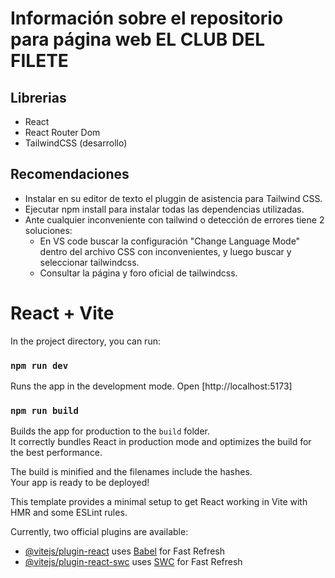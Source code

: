 # Información sobre el repositorio para página web EL CLUB DEL FILETE

## Librerias

- React
- React Router Dom
- TailwindCSS (desarrollo)

## Recomendaciones

- Instalar en su editor de texto el pluggin de asistencia para Tailwind CSS.
- Ejecutar npm install para instalar todas las dependencias utilizadas.
- Ante cualquier inconveniente con tailwind o detección de errores tiene 2 soluciones:
  - En VS code buscar la configuración "Change Language Mode" dentro del archivo CSS con inconvenientes, y luego buscar y seleccionar tailwindcss.
  - Consultar la página y foro oficial de tailwindcss.

# React + Vite

In the project directory, you can run:

### `npm run dev`

Runs the app in the development mode. Open [http://localhost:5173]

### `npm run build`

Builds the app for production to the `build` folder.\
It correctly bundles React in production mode and optimizes the build for the best performance.

The build is minified and the filenames include the hashes.\
Your app is ready to be deployed!

This template provides a minimal setup to get React working in Vite with HMR and some ESLint rules.

Currently, two official plugins are available:

- [@vitejs/plugin-react](https://github.com/vitejs/vite-plugin-react/blob/main/packages/plugin-react/README.md) uses [Babel](https://babeljs.io/) for Fast Refresh
- [@vitejs/plugin-react-swc](https://github.com/vitejs/vite-plugin-react-swc) uses [SWC](https://swc.rs/) for Fast Refresh

